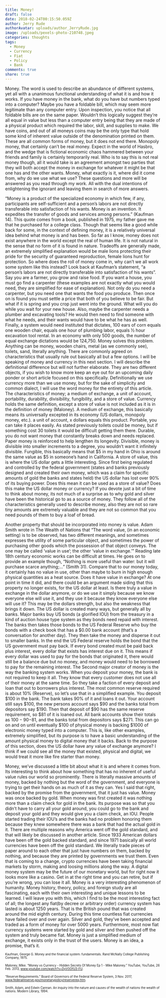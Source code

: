```yaml
---
title: Money!
draft: false
date: 2018-02-24T00:15:50.059Z
author: Jerry Rude
authorAvatar: uploads/author_JerryRude.jpg
image: /uploads/pexels-photo-210748.jpeg
categories: thoughts
tags:
  - Money
  - Currency
  - Fiat
  - Policy
  - Bank
comments: true
share: true
---
```

Money. The word is used to describe an abundance of different systems, yet all with a unanimous functional understanding of what it is and how it works. If you have money in the bank, what do you have but numbers typed into a computer? Maybe you have a foldable bill, which may seem more legitimate than any computer entry. Upon inspection, you notice that all foldable bills are on the same paper. Wouldn’t this logically suggest they’re all equal in value but less than a computer entry being that they are made of a physical product which required the labor, skill, and supplies to make. We have coins, and out of all moneys coins may be the only type that hold some kind of inherent value outside of the denomination printed on them. These are all common forms of money, but it does not end there. Monopoly money, that certainly can’t be real money. Expect in the world of Hasbro, and the wedge that is fictional economic chaos hammered between your friends and family is certainly temporarily real. Who is to say this is not real money though, all it would take is an agreement amongst two parties that they will both accept the money in exchange for whatever it might be that one has and the other wants. Money, what exactly is it, where did it come from, why do we use what we use? These questions and more will be answered as you read through my work. All with the dual intentions of enlightening the ignorant and leaving them in search of more answers.

“Money is a product of the specialized economy in which few, if any, participants are self-sufficient and a person’s labors are not directly transferable into satisfaction of his wants. Money is an invention. It expedites the transfer of goods and services among persons.” (Kaufman 14). This quote comes from a book, published in 1975, my father gave me that he purchased for a college class. Though that seems like a good while back for some, in the context of defining money, it is a relatively universal idea behind what money is and has been. So far as I know, money does not exist anywhere in the world except the real of human life. It is not natural in the sense that no form of it is found in nature. Tradeoffs are generally made, an extremely simplified explanation would be male lions protecting their pride for the security of guaranteed reproduction, female lions hunt for protection. So where does the roll of money come in, why can’t we all work some system like this instead? Look back at Kaufman’s statement, “a person’s labors are not directly transferable into satisfaction of his wants”. Say you are a farmer, you grow and raise food. If you want a house, you must go find a carpenter (these examples are not exactly what you would need, they are simplified for ease of explanation). Not only do you need a carpenter, but you need one that wants the food you produce. Then once on is found you must settle a price that both of you believe to be fair. But what if it is spring and you crop just went into the ground. What will you do while you wait for your new house. Also, maybe the carpenter needs a plumber and excavating tools? He would then need to find someone with what he needs, and their wants would have to be what he has as well. Finally, a system would need instituted that dictates, 100 ears of corn equals one wooden chair, equals one hour of plumbing labor, equals ½ hour excavation tool rental. In an economy with only 500 goods, the number of equal exchange dictations would be 124,750. Money solves this problem. 
Anything can be money, wooden chairs, metal (as we commonly see), toilets, sand, literally anything. There are commonly agreed on characteristics that usually rule out basically all but a few options. I will be speaking of money and currency in this next section. I will describe the definitional difference but will not further elaborate. They are two different objects, if you wish to know more keep an eye out for an upcoming daily ponder or short article focused on this specifically. Definitionally we use currency more than we use money, but for the sake of simplicity and common dialect, I will use the word money for the entirety of this article.  The characteristics of money; a medium of exchange, a unit of account, portability, durability, divisibility, fungibility, and a store of value. Currency holds the same definition, except a store of value is not included as it is in the definition of money (Maloney). A medium of exchange, this basically means its universally excepted in its economy (US dollars, monopoly money, etc.). a unit of account, x dollars equals this product. Portable, you can take it places easily. As stated previously toilets could be money, but if something cost 30 toilets it would be difficult getting them there. Durable, you do not want money that constantly breaks down and needs replaced. Paper money is reinforced to help lengthen its longevity. Divisible, money is divisible into smaller increments to a degree, you wouldn’t want it infinitely divisible. Fungible, this basically means that $5 in my hand in Ohio is around the same value as $5 in someone’s hand in California. A store of value, this is where the US dollar gets a little interesting. Since first being regulated and controlled by the federal government (states and banks previously designed and created their own money, which was a claim for specific amounts of gold the banks and states held) the US dollar has lost over 90% of its buying power. Does this mean it can be used as a store of value? Does this make the US dollar money or currency?  If you devote just a bit of time to think about money, its not much of a surprise as to why gold and silver have been the historical go to as a source of money. They follow all of the characteristics generally used to describe money, also they are not so rare tiny amounts are extremely valuable and they are not so common that you need pounds of them to buy a loaf of bread. 

Another property that should be incorporated into money is value. Adam Smith wrote in The Wealth of Nations that “The word value, (in an economic setting) is to be observed, has two different meanings, and sometimes expresses the utility of some particular object, and sometimes the power of purchasing other goods which the possession of that object conveys. The one may be called ‘value in use’; the other ‘value in exchange.’” Reading late 18th century economic works can be difficult at times. He goes on to provide an example though, “Nothing is more useful than water: but it will purchase scarce anything;…” (Smith 31). Compare that to our money today, it certainly has no value in use, other than maybe to burn in high enough physical quantities as a heat source. Does it have value in exchange? At one point in time it did, and there could be an argument made siding that this property no longer exists, for the US dollar at least. Is there truly a value in exchange in the dollar anymore, or do we use it simply because we know everyone else will use it, and they use it because they know everyone else will use it? This may be the dollars strength, but also the weakness that brings it down. The US dollar is created many ways, but generally all by banks. Major banks buy US bonds (a glorified IOU) from the treasury in a kind of auction house type system as they bonds need repaid with interest. The banks then takes those bonds to the US Federal Reserve who buy the bonds with a check book that has a $0.00 bank account (that’s a conversation for another day). They then take the money and disperse it out to smaller banks. In the end the US Federal reserve holds the bond that the US government must pay back. If every bond created must be paid back plus interest, every dollar that exists has interest due on it. This means if every dollar was used to pay for the bonds that originated it, there would still be a balance due but no money, and money would need to be borrowed to pay for the remaining interest. The Second major creator of money is the way the banking system works. When you deposit your money, the bank is not required to keep it all. They know that every customer does not use all of their money at the same time. So they take a faction of every deposit and loan that out to borrowers plus interest. The most common reserve required is about 10% (Reserve), so let’s use that in a simplified example. You deposit $100 in the bank. The bank takes 90% of it and loans it out. Your account still says $100, the new persons account says $90 and the banks total from depositors say $190. Then that deposit of $90 has the same reserve requirement, so $81 of it is loaned out. All bank accounts show their totals as $100-90-$81, and the banks total from depositors says $271. This can go on and on until eventually $100 of physical money is backing $1000 of electronic money typed into a computer. This is, like other examples, extremely simplified, but its purpose is to have a basic understanding of the amount physical money to digital money that it backs. Back to the purpose of this section, does the US dollar have any value of exchange anymore? I think if we could see all the money that existed, physical and digital, we would treat it more like fire starter than money. 

Money, we’ve discussed a little bit about what it is and where it comes from. Its interesting to think about how something that has no inherent of useful value rules our world so prominently. There is literally massive amounts of money, backed by nothing but the word of the government, and everyone is trying to get their hands on as much of it as they can. Yes I said that right, backed by the promise from the government, that it just has value. Money was once backed by gold. When money was first created it was nothing more than a claim check for gold in the bank. Its purpose was so that you didn’t have to carry all your gold around, you could go to the bank and deposit your gold and they would give you a claim check, an IOU. People started trading their IOU’s and the banks had no problem honoring them because they knew somewhere there was a bank that had the actual gold in it. There are multiple reasons why America went off the gold standard, and that will likely be discussed in another article. Since 1933 American dollars have been off the gold backed standard, and since 1971 basically all world currencies have been off the gold standard. We literally trade pieces of paper around to each other that just have numbers on them, backed by nothing, and because they are printed by governments we trust them. Even that is coming to a change, crypto currencies have been taking financial markets by storm, making and loosing millions along the way. A digital money system may be the future of our monetary world, but for right now it looks more like a casino. Get in at the right time and you can retire, but if you’re wrong, you can lose it all. Money is a very interesting phenomenon of humanity. Money history, theory, policy, and foreign study are all fascinating, each with their own interesting and unique lessons to be learned.   I will leave you with this, which I find to be the most interesting fact of all; the longest any fiat(by decree or arbitrary order)  currency system has lasted is about 1250 years. That is the British pound that was created around the mid eighth century. During this time countless fiat currencies have failed over and over again. Silver and gold, they’ve been accepted and traded as a form of money for over 5000 years. Furthermore, most now fiat currency systems were started by gold and silver and then pushed off the system and truly became fiat. Money is just a simplified medium of exchange, it exists only in the trust of the users. Money is an idea, a promise, that’s it. 


<sub><sup>Kaufman, George G. Money and the financial system: fundamentals. Rand McNally College   Publishing Company, 1975.</sub></sup>

<sub><sup>Maloney, Mike. “Money vs Currency - Hidden Secrets Of Money Ep 1 - Mike Maloney.” YouTube, YouTube, 26 Feb. 2013, www.youtube.com/watch?v=DyV0OfU3-FU.</sub></sup>

<sub><sup>“Reserve Requirements.” Board of Governors of the Federal Reserve System, 3 Nov. 2017, www.federalreserve.gov/monetarypolicy/reservereq.htm.</sub></sup>

<sub><sup>Smith, Adam, and Edwin Cannan. An inquiry into the nature and causes of the wealth of nations the wealth of nations. Modern Library, 1994.</sub></sup>
